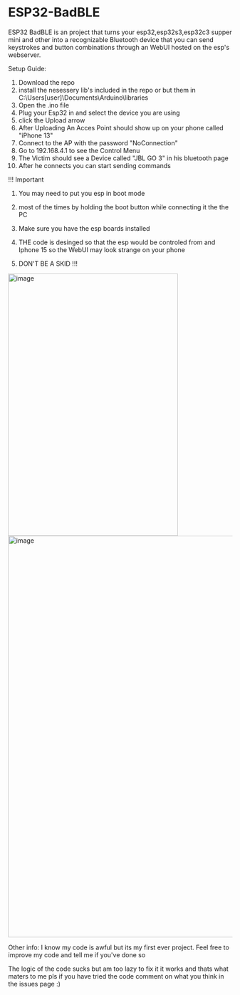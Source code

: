 # ESP32-BadBLE
ESP32 BadBLE is an project that turns your esp32,esp32s3,esp32c3 supper mini and other into a recognizable Bluetooth device that you can send keystrokes and button combinations through an WebUI hosted on the esp's webserver.

Setup Guide:
1) Download the repo
2) install the nesessery lib's included in the repo or but them in C:\Users\[user]\Documents\Arduino\libraries
3) Open the .ino file
4) Plug your Esp32 in and select the device you are using
5) click the Upload arrow
6) After Uploading An Acces Point should show up on your phone called "iPhone 13"
7) Connect to the AP with the password "NoConnection"
8) Go to 192.168.4.1 to see the Control Menu
9) The Victim should see a Device called "JBL GO 3" in his bluetooth page
10) After he connects you can start sending commands

!!! Important
1) You may need to put you esp in boot mode 
2) most of the times by holding the boot button while connecting it the the PC

3) Make sure you have the esp boards installed 

4) THE code is desinged so that the esp would be controled from and Iphone 15 so the WebUI may look strange on your phone 

5) DON'T BE A SKID
!!! 

<img width="381" height="589" alt="image" src="https://github.com/user-attachments/assets/dd3b53b6-048e-4f25-a55e-f23a2bd4d833" />
<img width="1012" height="902" alt="image" src="https://github.com/user-attachments/assets/3f40c3f1-460a-423c-b491-da05c1176994" />

Other info:
I know my code is awful but its my first ever project. Feel free to improve my code and tell me if you've done so 

The logic of the code sucks but am too lazy to fix it it works and thats what maters to me pls if you have tried the code 
comment on what you think in the issues page :) 



   
